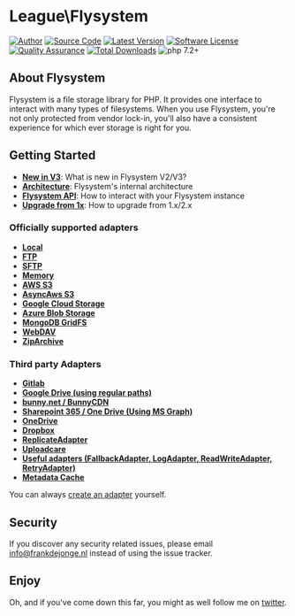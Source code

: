 # League\Flysystem

[![Author](https://img.shields.io/badge/author-@frankdejonge-blue.svg)](https://twitter.com/frankdejonge)
[![Source Code](https://img.shields.io/badge/source-thephpleague/flysystem-blue.svg)](https://github.com/thephpleague/flysystem)
[![Latest Version](https://img.shields.io/github/tag/thephpleague/flysystem.svg)](https://github.com/thephpleague/flysystem/releases)
[![Software License](https://img.shields.io/badge/license-MIT-brightgreen.svg)](https://github.com/thephpleague/flysystem/blob/master/LICENSE)
[![Quality Assurance](https://github.com/thephpleague/flysystem/workflows/Quality%20Assurance/badge.svg?branch=2.x)](https://github.com/thephpleague/flysystem/actions?query=workflow%3A%22Quality+Assurance%22)
[![Total Downloads](https://img.shields.io/packagist/dt/league/flysystem.svg)](https://packagist.org/packages/league/flysystem)
![php 7.2+](https://img.shields.io/badge/php-min%208.0.2-red.svg)

## About Flysystem

Flysystem is a file storage library for PHP. It provides one interface to
interact with many types of filesystems. When you use Flysystem, you're
not only protected from vendor lock-in, you'll also have a consistent experience
for which ever storage is right for you. 

## Getting Started

* **[New in V3](https://flysystem.thephpleague.com/docs/what-is-new/)**: What is new in Flysystem V2/V3?
* **[Architecture](https://flysystem.thephpleague.com/docs/architecture/)**: Flysystem's internal architecture
* **[Flysystem API](https://flysystem.thephpleague.com/docs/usage/filesystem-api/)**: How to interact with your Flysystem instance
* **[Upgrade from 1x](https://flysystem.thephpleague.com/docs/upgrade-from-1.x/)**: How to upgrade from 1.x/2.x

### Officially supported adapters

* **[Local](https://flysystem.thephpleague.com/docs/adapter/local/)**
* **[FTP](https://flysystem.thephpleague.com/docs/adapter/ftp/)**
* **[SFTP](https://flysystem.thephpleague.com/docs/adapter/sftp-v3/)**
* **[Memory](https://flysystem.thephpleague.com/docs/adapter/in-memory/)**
* **[AWS S3](https://flysystem.thephpleague.com/docs/adapter/aws-s3-v3/)**
* **[AsyncAws S3](https://flysystem.thephpleague.com/docs/adapter/async-aws-s3/)**
* **[Google Cloud Storage](https://flysystem.thephpleague.com/docs/adapter/google-cloud-storage/)**
* **[Azure Blob Storage](https://flysystem.thephpleague.com/docs/adapter/azure-blob-storage/)**
* **[MongoDB GridFS](https://flysystem.thephpleague.com/docs/adapter/gridfs/)**
* **[WebDAV](https://flysystem.thephpleague.com/docs/adapter/webdav/)**
* **[ZipArchive](https://flysystem.thephpleague.com/docs/adapter/zip-archive/)**

### Third party Adapters

* **[Gitlab](https://github.com/RoyVoetman/flysystem-gitlab-storage)**
* **[Google Drive (using regular paths)](https://github.com/masbug/flysystem-google-drive-ext)**
* **[bunny.net / BunnyCDN](https://github.com/PlatformCommunity/flysystem-bunnycdn/tree/v3)**
* **[Sharepoint 365 / One Drive (Using MS Graph)](https://github.com/shitware-ltd/flysystem-msgraph)**
* **[OneDrive](https://github.com/doerffler/flysystem-onedrive)**
* **[Dropbox](https://github.com/spatie/flysystem-dropbox)**
* **[ReplicateAdapter](https://github.com/ajgarlag/flysystem-replicate)**
* **[Uploadcare](https://github.com/vormkracht10/flysystem-uploadcare)**
* **[Useful adapters (FallbackAdapter, LogAdapter, ReadWriteAdapter, RetryAdapter)](https://github.com/ElGigi/FlysystemUsefulAdapters)**
* **[Metadata Cache](https://github.com/jgivoni/flysystem-cache-adapter)**


You can always [create an adapter](https://flysystem.thephpleague.com/docs/advanced/creating-an-adapter/) yourself.

## Security

If you discover any security related issues, please email info@frankdejonge.nl instead of using the issue tracker.

## Enjoy

Oh, and if you've come down this far, you might as well follow me on [twitter](https://twitter.com/frankdejonge).
